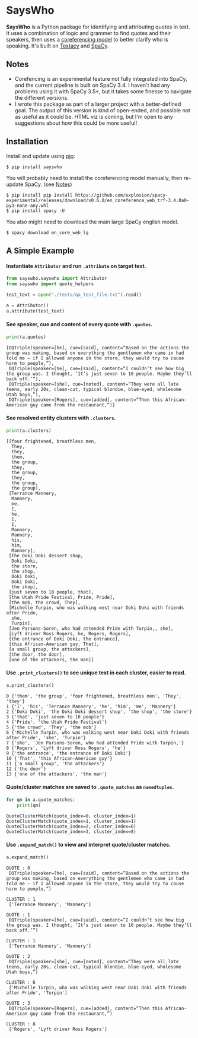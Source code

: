 # SaysWho
**SaysWho** is a Python package for identifying and attributing quotes in text. It uses a combination of logic and grammer to find quotes and their speakers, then uses a [coreferencing model](https://explosion.ai/blog/coref) to better clarify who is speaking. It's built on [Textacy](https://textacy.readthedocs.io/en/latest/) and [SpaCy](https://spacy.io/).



## Notes
- Corefencing is an experimental feature not fully integrated into SpaCy, and the current pipeline is built on SpaCy 3.4. I haven't had any problems using it with SpaCy 3.5+, but it takes some finesse to navigate the different versions.
- I wrote this package as part of a larger project with a better-defined goal. The output of this version is kind of open-ended, and possible not as useful as it could be. HTML viz is coming, but I'm open to any suggestions about how this could be more useful!

## Installation
Install and update using [pip](https://pip.pypa.io/en/stable/):

```
$ pip install sayswho
```

You will probably need to install the coreferencing model manually, then re-update SpaCy. (see [Notes](#notes))

```
$ pip install pip install https://github.com/explosion/spacy-experimental/releases/download/v0.6.0/en_coreference_web_trf-3.4.0a0-py3-none-any.whl
$ pip install spacy -U
```

You also might need to download the main large SpaCy english model.

```
$ spacy download en_core_web_lg
```

## A Simple Example

#### Instantiate `Attributor` and run `.attribute` on target text.

```python
from sayswho.sayswho import Attributor
from sayswho import quote_helpers

test_text = open("./tests/qa_test_file.txt").read()

a = Attributor()
a.attribute(test_text)
```


#### See speaker, cue and content of every quote with `.quotes`.


```python
print(a.quotes)
```

   	[DQTriple(speaker=[he], cue=[said], content=“Based on the actions the group was making, based on everything the gentlemen who came in had told me — if I allowed anyone in the store, they would try to cause harm to people,”),
     DQTriple(speaker=[he], cue=[said], content=“I couldn’t see how big the group was. I thought, ’It’s just seven to 10 people. Maybe they’ll back off.’”),
     DQTriple(speaker=[she], cue=[noted], content=“They were all late teens, early 20s, clean-cut, typical blondie, blue-eyed, wholesome Utah boys,”),
     DQTriple(speaker=[Rogers], cue=[added], content=“Then this African-American guy came from the restaurant,”)]



#### See resolved entity clusters with `.clusters`.


```python
print(a.clusters)
```




   	[[four frightened, breathless men,
      They,
      they,
      them,
      the group,
      they,
      the group,
      they,
      the group,
      the group],
     [Terrance Mannery,
      Mannery,
      me,
      I,
      he,
      I,
      I,
      Mannery,
      Mannery,
      his,
      him,
      Mannery],
     [the Doki Doki dessert shop,
      Doki Doki,
      the store,
      the shop,
      Doki Doki,
      Doki Doki,
      the shop],
     [just seven to 10 people, that],
     [the Utah Pride Festival, Pride, Pride],
     [the mob, the crowd, They],
     [Michelle Turpin, who was walking west near Doki Doki with friends after Pride,
      she,
      Turpin],
     [Jen Parsons-Soren, who had attended Pride with Turpin,, she],
     [Lyft driver Ross Rogers, he, Rogers, Rogers],
     [the entrance of Doki Doki, the entrance],
     [this African-American guy, That],
     [a small group, the attackers],
     [the door, the door],
     [one of the attackers, the man]]



#### Use `.print_clusters()` to see unique text in each cluster, easier to read.


```python
a.print_clusters()
```

    0 {'them', 'the group', 'four frightened, breathless men', 'They', 'they'}
    1 {'I', 'his', 'Terrance Mannery', 'he', 'him', 'me', 'Mannery'}
    2 {'Doki Doki', 'the Doki Doki dessert shop', 'the shop', 'the store'}
    3 {'that', 'just seven to 10 people'}
    4 {'Pride', 'the Utah Pride Festival'}
    5 {'the crowd', 'They', 'the mob'}
    6 {'Michelle Turpin, who was walking west near Doki Doki with friends after Pride', 'she', 'Turpin'}
    7 {'she', 'Jen Parsons-Soren, who had attended Pride with Turpin,'}
    8 {'Rogers', 'Lyft driver Ross Rogers', 'he'}
    9 {'the entrance', 'the entrance of Doki Doki'}
    10 {'That', 'this African-American guy'}
    11 {'a small group', 'the attackers'}
    12 {'the door'}
    13 {'one of the attackers', 'the man'}


#### Quote/cluster matches are saved to `.quote_matches` as `namedtuples`.


```python
for qm in a.quote_matches:
    print(qm)
```

    QuoteClusterMatch(quote_index=0, cluster_index=1)
    QuoteClusterMatch(quote_index=1, cluster_index=1)
    QuoteClusterMatch(quote_index=2, cluster_index=6)
    QuoteClusterMatch(quote_index=3, cluster_index=8)


#### Use `.expand_match()` to view and interpret quote/cluster matches.


```python
a.expand_match()
```

    QUOTE : 0
     DQTriple(speaker=[he], cue=[said], content=“Based on the actions the group was making, based on everything the gentlemen who came in had told me — if I allowed anyone in the store, they would try to cause harm to people,”) 
    
    CLUSTER : 1
     ['Terrance Mannery', 'Mannery'] 
    
    QUOTE : 1
     DQTriple(speaker=[he], cue=[said], content=“I couldn’t see how big the group was. I thought, ’It’s just seven to 10 people. Maybe they’ll back off.’”) 
    
    CLUSTER : 1
     ['Terrance Mannery', 'Mannery'] 
    
    QUOTE : 2
     DQTriple(speaker=[she], cue=[noted], content=“They were all late teens, early 20s, clean-cut, typical blondie, blue-eyed, wholesome Utah boys,”) 
    
    CLUSTER : 6
     ['Michelle Turpin, who was walking west near Doki Doki with friends after Pride', 'Turpin'] 
    
    QUOTE : 3
     DQTriple(speaker=[Rogers], cue=[added], content=“Then this African-American guy came from the restaurant,”) 
    
    CLUSTER : 8
     ['Rogers', 'Lyft driver Ross Rogers'] 
    

